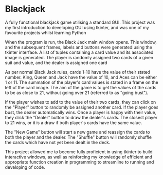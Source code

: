 # Blackjack
A fully functional blackjack game utilising a standard GUI.
This project was my first introduction to developing GUI using tkinter, and was one of my favourite projects whilst learning Python

When the program is run, the Black Jack main window opens. This window, and the subsequent frames, labels and buttons were generated using the tkinter interface.
A list of tuples containing a card value and its associated image is generated. 
The player is randomly assigned two cards of a given suit and value, and the dealer is assigned one card

As per normal Black Jack rules, cards 1-10 have the value of their stated number.
King, Queen and Jack have the value of 10, and Aces can be either 1 or 11.
The summation of the player's card values is stated in a frame on the left of the card image. 
The aim of the game is to get the values of the cards to be as close to 21, without going over 21 (referred to as "going bust").

If the player wishes to add to the value of their two cards, they can click on the "Player" button to randomly be assigned another card.
If the player goes bust, the dealer automatically wins.
Once a player is happy with their value, they click the "Dealer" button to draw the dealer's cards.
The closest player to 21 wins, or it is a draw if both player's cards have the same value.

The "New Game" button will start a new game and reassign the cards to both the player and the dealer.
The "Shuffle" button will randomly shuffle the cards which have not yet been dealt in the deck. 

This project allowed me to become fully proficient in using tkinter to build interactive windows, as well as reinforcing my knowledge of efficient and appropriate function creation in programming to streamline to running and developing of code.

